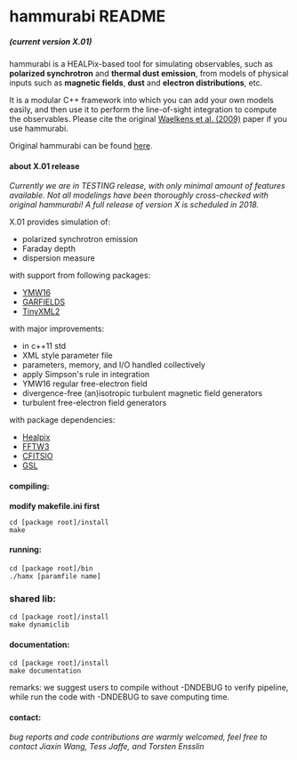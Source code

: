 # hammurabi README
##### (current version X.01)

hammurabi is a HEALPix-based tool for simulating observables, 
such as **polarized synchrotron** and **thermal dust emission**, 
from models of physical inputs such as **magnetic fields**, **dust** and **electron distributions**, etc.

It is a modular C++ framework into which you can add your own models easily, 
and then use it to perform the line-of-sight integration to compute the observables. 
Please cite the original [Waelkens et al. (2009)](https://www.aanda.org/articles/aa/abs/2009/08/aa10564-08/aa10564-08.html) paper if you use hammurabi.

Original hammurabi can be found [here](https://sourceforge.net/projects/hammurabicode/).

#### about X.01 release
*Currently we are in TESTING release,
with only minimal amount of features available.
Not all modelings have been thoroughly cross-checked with original hammurabi!
A full release of version X is scheduled in 2018.*

X.01 provides simulation of: 

* polarized synchrotron emission
* Faraday depth
* dispersion measure

with support from following packages:

* [YMW16](https://bitbucket.org/psrsoft/ymw16)
* [GARFIELDS](https://academic.oup.com/mnras/article-lookup/doi/10.1111/j.1365-2966.2008.13341.x)
* [TinyXML2](https://github.com/leethomason/tinyxml2)

with major improvements:

* in c++11 std
* XML style parameter file 
* parameters, memory, and I/O handled collectively
* apply Simpson's rule in integration
* YMW16 regular free-electron field
* divergence-free (an)isotropic turbulent magnetic field generators
* turbulent free-electron field generators

with package dependencies:

* [Healpix](https://healpix.jpl.nasa.gov/)
* [FFTW3](http://www.fftw.org/)
* [CFITSIO](https://heasarc.gsfc.nasa.gov/fitsio/fitsio.html)
* [GSL](https://www.gnu.org/software/gsl/)

#### compiling:
**modify makefile.ini first**
```
cd [package root]/install
make
```

#### running:
```
cd [package root]/bin
./hamx [paramfile name]
```

### shared lib:
```
cd [package root]/install
make dynamiclib
```

#### documentation:
```
cd [package root]/install
make documentation
```

remarks: we suggest users to compile without -DNDEBUG to verify pipeline, while run the code with -DNDEBUG to save computing time.

#### contact:
*bug reports and code contributions are warmly welcomed,
feel free to contact Jiaxin Wang, Tess Jaffe, and Torsten Ensslin*
